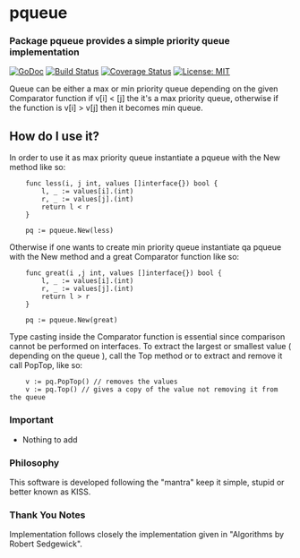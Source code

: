 # pqueue 

### Package pqueue provides a simple priority queue implementation

[![GoDoc](https://godoc.org/github.com/menefotto/pqueue?status.svg)](https://godoc.org/github.com/menefotto/pqueue)
[![Build Status](https://travis-ci.org/menefotto/pqueue.svg?branch=master)](https://travis-ci.org/menefotto/pqueue)
[![Coverage Status](https://coveralls.io/repos/github/menefotto/pqueue/badge.svg?branch=master)](https://coveralls.io/github/menefotto/pqueue?branch=master)
[![License: MIT](https://img.shields.io/badge/License-MIT-yellow.svg)](https://opensource.org/licenses/MIT)


Queue can be either a max or min priority queue depending on the given Comparator function if v[i] < [j] the it's a max priority queue, otherwise if the function is
v[i] > v[j] then it becomes min queue. 

## How do I use it?

In order to use it as max priority queue instantiate a pqueue with the New method
like so:
```
    func less(i, j int, values []interface{}) bool {
        l, _ := values[i].(int)
        r, _ := values[j].(int)
        return l < r
    }

    pq := pqueue.New(less)

```

Otherwise if one wants to create min priority queue instantiate qa pqueue with the New method and a great Comparator function like so:
```
    func great(i ,j int, values []interface{}) bool {
        l, _ := values[i].(int)
        r, _ := values[j].(int)
        return l > r
    }

    pq := pqueue.New(great)
```

Type casting inside the Comparator function is essential since comparison cannot be
performed on interfaces.
To extract the largest or smallest value ( depending on the queue ), call the Top method or to extract and remove it call PopTop, like so:

```
    v := pq.PopTop() // removes the values
    v := pq.Top() // gives a copy of the value not removing it from the queue
```

### Important
- Nothing to add 

### Philosophy
This software is developed following the "mantra" keep it simple, stupid or better 
known as KISS.

### Thank You Notes
Implementation follows closely the implementation given in "Algorithms by Robert Sedgewick".


